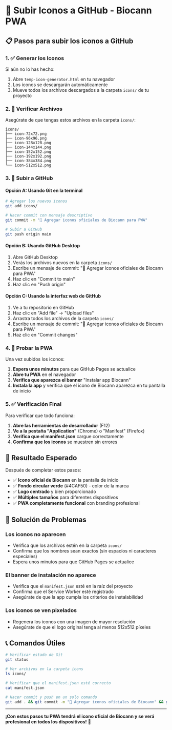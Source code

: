 # 🚀 Subir Iconos a GitHub - Biocann PWA

## 📋 Pasos para subir los iconos a GitHub

### 1. ✅ Generar los Iconos
Si aún no lo has hecho:
1. Abre `temp-icon-generator.html` en tu navegador
2. Los iconos se descargarán automáticamente
3. Mueve todos los archivos descargados a la carpeta `icons/` de tu proyecto

### 2. 📁 Verificar Archivos
Asegúrate de que tengas estos archivos en la carpeta `icons/`:
```
icons/
├── icon-72x72.png
├── icon-96x96.png
├── icon-128x128.png
├── icon-144x144.png
├── icon-152x152.png
├── icon-192x192.png
├── icon-384x384.png
└── icon-512x512.png
```

### 3. 🔄 Subir a GitHub

#### Opción A: Usando Git en la terminal
```bash
# Agregar los nuevos iconos
git add icons/

# Hacer commit con mensaje descriptivo
git commit -m "🎨 Agregar iconos oficiales de Biocann para PWA"

# Subir a GitHub
git push origin main
```

#### Opción B: Usando GitHub Desktop
1. Abre GitHub Desktop
2. Verás los archivos nuevos en la carpeta `icons/`
3. Escribe un mensaje de commit: "🎨 Agregar iconos oficiales de Biocann para PWA"
4. Haz clic en "Commit to main"
5. Haz clic en "Push origin"

#### Opción C: Usando la interfaz web de GitHub
1. Ve a tu repositorio en GitHub
2. Haz clic en "Add file" → "Upload files"
3. Arrastra todos los archivos de la carpeta `icons/`
4. Escribe un mensaje de commit: "🎨 Agregar iconos oficiales de Biocann para PWA"
5. Haz clic en "Commit changes"

### 4. 🧪 Probar la PWA

Una vez subidos los iconos:

1. **Espera unos minutos** para que GitHub Pages se actualice
2. **Abre tu PWA** en el navegador
3. **Verifica que aparezca el banner** "Instalar app Biocann"
4. **Instala la app** y verifica que el icono de Biocann aparezca en tu pantalla de inicio

### 5. ✅ Verificación Final

Para verificar que todo funciona:

1. **Abre las herramientas de desarrollador** (F12)
2. **Ve a la pestaña "Application"** (Chrome) o "Manifest" (Firefox)
3. **Verifica que el manifest.json** cargue correctamente
4. **Confirma que los iconos** se muestren sin errores

## 🎯 Resultado Esperado

Después de completar estos pasos:

- ✅ **Icono oficial de Biocann** en la pantalla de inicio
- ✅ **Fondo circular verde** (#4CAF50) - color de la marca
- ✅ **Logo centrado** y bien proporcionado
- ✅ **Múltiples tamaños** para diferentes dispositivos
- ✅ **PWA completamente funcional** con branding profesional

## 🔧 Solución de Problemas

### Los iconos no aparecen
- Verifica que los archivos estén en la carpeta `icons/`
- Confirma que los nombres sean exactos (sin espacios ni caracteres especiales)
- Espera unos minutos para que GitHub Pages se actualice

### El banner de instalación no aparece
- Verifica que el `manifest.json` esté en la raíz del proyecto
- Confirma que el Service Worker esté registrado
- Asegúrate de que la app cumpla los criterios de instalabilidad

### Los iconos se ven pixelados
- Regenera los iconos con una imagen de mayor resolución
- Asegúrate de que el logo original tenga al menos 512x512 píxeles

## 📞 Comandos Útiles

```bash
# Verificar estado de Git
git status

# Ver archivos en la carpeta icons
ls icons/

# Verificar que el manifest.json esté correcto
cat manifest.json

# Hacer commit y push en un solo comando
git add . && git commit -m "🎨 Agregar iconos oficiales de Biocann" && git push
```

---

**¡Con estos pasos tu PWA tendrá el icono oficial de Biocann y se verá profesional en todos los dispositivos!** 🚀 